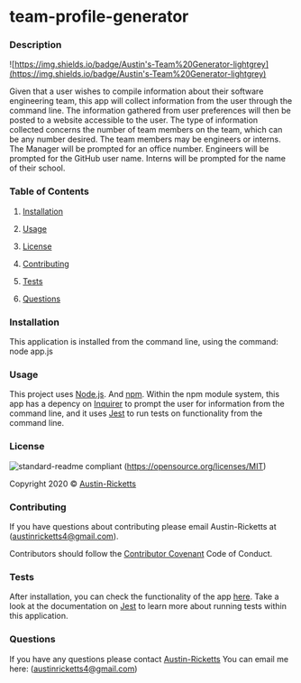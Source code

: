 # team-profile-generator

### Description

![https://img.shields.io/badge/Austin's-Team%20Generator-lightgrey](https://img.shields.io/badge/Austin's-Team%20Generator-lightgrey)

Given that a user wishes to compile information about their software engineering team, this app will collect information from the user through the command line. The information gathered from user preferences will then be posted to a website accessible to the user. The type of information collected concerns the number of team members on the team, which can be any number desired. The team members may be engineers or interns. The Manager will be prompted for an office number. Engineers will be prompted for the GitHub user name. Interns will be prompted for the name of their school.

### Table of Contents

1. [Installation](#installation)

2. [Usage](#usage)

3. [License](#license)

4. [Contributing](#contributing)

5. [Tests](#tests)

6. [Questions](#questions)

### Installation

This application is installed from the command line, using the command: node app.js

### Usage

This project uses [Node.js](https://nodejs.org/en/).
And [npm](https://www.npmjs.com/). Within the npm module system, this app has a depency on [Inquirer](https://www.npmjs.com/package/inquirer) to prompt the user for information from the command line, and it uses [Jest](https://jestjs.io/docs/en/getting-started) to run tests on functionality from the command line.

### License

![standard-readme compliant](https://img.shields.io/badge/License-MIT-yellow.svg)
(https://opensource.org/licenses/MIT)

Copyright 2020 © [Austin-Ricketts](https://github.com/Austin-Ricketts)

### Contributing

If you have questions about contributing please email Austin-Ricketts at (austinricketts4@gmail.com).

Contributors should follow the [Contributor Covenant](https://www.contributor-covenant.org/version/1/3/0/code-of-conduct/) Code of Conduct.

### Tests

After installation, you can check the functionality of the app [here](https://github.com/Austin-Ricketts/team-profile-generator/tree/master/test). Take a look at the documentation on [Jest](https://jestjs.io/docs/en/getting-started) to learn more about running tests within this application.

### Questions

If you have any questions please contact [Austin-Ricketts](https://github.com/Austin-Ricketts)
You can email me here: (austinricketts4@gmail.com)
